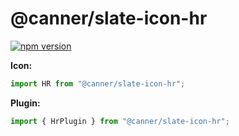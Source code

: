 # @canner/slate-icon-hr

[![npm version](https://badge.fury.io/js/%40canner%2Fslate-icon-hr.svg)](https://badge.fury.io/js/%40canner%2Fslate-icon-hr)

**Icon:**

```js
import HR from "@canner/slate-icon-hr";
```

**Plugin:**

```js
import { HrPlugin } from "@canner/slate-icon-hr";
```
